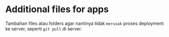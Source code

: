 # Additional files for apps

Tambahan files atau folders agar nantinya tidak `merusak` proses deployment ke server, seperti `git pull` di server.
